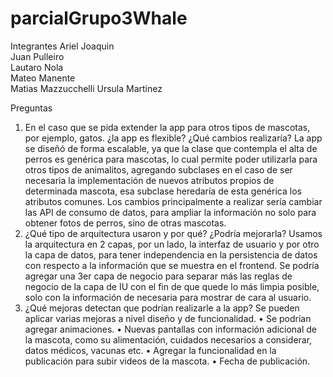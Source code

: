 ﻿# parcialGrupo3Whale
Integrantes
Ariel Joaquin		
Juan Pulleiro	
Lautaro Nola		
Mateo Manente	
Matias Mazzucchelli
Ursula Martinez	


Preguntas

1.	En el caso que se pida extender la app para otros tipos de mascotas, por ejemplo, gatos. ¿la app es flexible? ¿Qué cambios realizaría?
La app se diseñó de forma escalable, ya que la clase que contempla el alta de perros es genérica para mascotas, lo cual permite poder utilizarla para otros tipos de animalitos, agregando subclases en el caso de ser necesaria la implementación de nuevos atributos propios de determinada mascota, esa subclase heredaría de esta genérica los atributos comunes.
Los cambios principalmente a realizar sería cambiar las API de consumo de datos, para ampliar la información no solo para obtener fotos de perros, sino de otras mascotas.
2.	¿Qué tipo de arquitectura usaron y por qué? ¿Podría mejorarla?
Usamos la arquitectura en 2 capas, por un lado, la interfaz de usuario y por otro la capa de datos, para tener independencia en la persistencia de datos con respecto a la información que se muestra en el frontend. Se podría agregar una 3er capa de negocio para separar más las reglas de negocio de la capa de IU con el fin de que quede lo más limpia posible, solo con la información de necesaria para mostrar de cara al usuario.  
3.	¿Qué mejoras detectan que podrían realizarle a la app?
Se pueden aplicar varias mejoras a nivel diseño y de funcionalidad.
•	Se podrían agregar animaciones.
•	Nuevas pantallas con información adicional de la mascota, como su alimentación, cuidados necesarios a considerar, datos médicos, vacunas etc.
•	Agregar la funcionalidad en la publicación para subir videos de la mascota.
•	Fecha de publicación.

